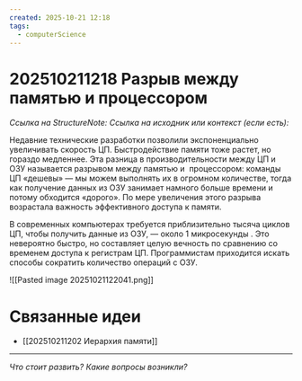 ```yaml
---
created: 2025-10-21 12:18
tags:
  - computerScience
---
```

# 202510211218 Разрыв между памятью и процессором

*Ссылка на StructureNote:*
*Ссылка на исходник или контекст (если есть):*

Недавние технические разработки позволили экспоненциально увеличивать скорость ЦП. Быстродействие памяти тоже растет, но гораздо медленнее. Эта разница в производительности между ЦП и ОЗУ называется разрывом между памятью и  процессором: команды ЦП «дешевы» — мы можем выполнять их в огромном количестве, тогда как получение данных из ОЗУ занимает намного больше времени и потому обходится «дорого». По мере увеличения этого разрыва возрастала важность эффективного доступа к памяти.

В современных компьютерах требуется приблизительно тысяча циклов ЦП, чтобы получить данные из ОЗУ, — около 1 микросекунды . Это невероятно быстро, но составляет целую вечность по сравнению со временем доступа к регистрам ЦП. Программистам приходится искать способы сократить количество операций с ОЗУ.

![[Pasted image 20251021122041.png]]

# Связанные идеи

- [[202510211202 Иерархия памяти]]

---

*Что стоит развить? Какие вопросы возникли?*
